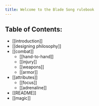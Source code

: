 ```yaml
---
title: Welcome to the Blade Song rulebook
---
```

## Table of Contents:

* [[introduction]]
* [[designing philosophy]]
* [[combat]]
	* [[hand-to-hand]]
	* [[injury]]
	* [[weapons]]
	* [[armor]]
* [[attributes]]
	* [[focus]]
	* [[adrenaline]]
* [[README]]
* [[magic]]
